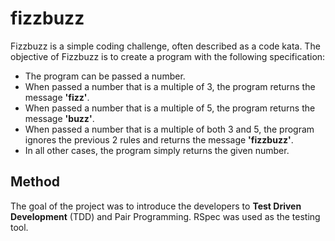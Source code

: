 # fizzbuzz

Fizzbuzz is a simple coding challenge, often described as a code kata. The objective of Fizzbuzz is to create a program with the following specification:

* The program can be passed a number.
* When passed a number that is a multiple of 3, the program returns the message **'fizz'**.
* When passed a number that is a multiple of 5, the program returns the message **'buzz'**.
* When passed a number that is a multiple of both 3 and 5, the program ignores the previous 2 rules and returns the message **'fizzbuzz'**.
* In all other cases, the program simply returns the given number.

## Method

The goal of the project was to introduce the developers to **Test Driven Development** (TDD) and Pair Programming. RSpec was used as the testing tool.

  
